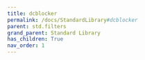 ```yaml
---
title: dcblocker
permalink: /docs/StandardLibrary#dcblocker
parent: std.filters
grand_parent: Standard Library
has_children: True
nav_order: 1
---
```

